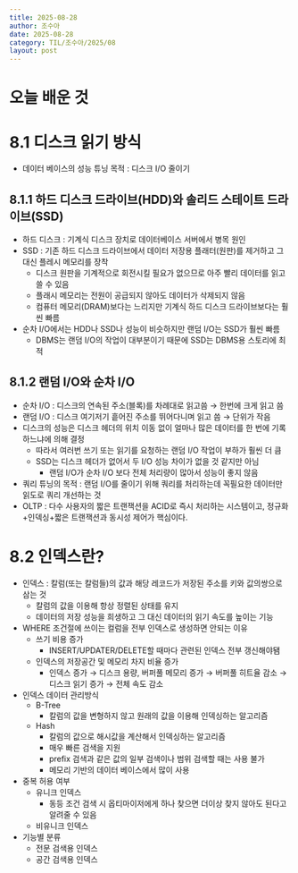 ```yaml
---
title: 2025-08-28
author: 조수아
date: 2025-08-28
category: TIL/조수아/2025/08
layout: post
---
```


# 오늘 배운 것

# 8.1 디스크 읽기 방식

- 데이터 베이스의 성능 튜닝 목적 : 디스크 I/O 줄이기

## 8.1.1 하드 디스크 드라이브(HDD)와 솔리드 스테이트 드라이브(SSD)

- 하드 디스크 : 기계식 디스크 장치로 데이터베이스 서버에서 병목 원인
- SSD : 기존 하드 디스크 드라이브에서 데이터 저장용 플래터(원판)를 제거하고 그 대신 플레시 메모리를 장착
    - 디스크 원판을 기계적으로 회전시킬 필요가 없으므로 아주 빨리 데이터를 읽고 쓸 수 있음
    - 플래시 메모리는 전원이 공급되지 않아도 데이터가 삭제되지 않음
    - 컴퓨터 메모리(DRAM)보다는 느리지만 기계식 하드 디스크 드라이브보다는 훨씬 빠름
- 순차 I/O에서는 HDD나 SSD나 성능이 비슷하지만 랜덤 I/O는 SSD가 훨씬 빠름
    - DBMS는 랜덤 I/O의 작업이 대부분이기 때문에 SSD는 DBMS용 스토리에 최적

## 8.1.2 랜덤 I/O와 순차 I/O

- 순차 I/O : 디스크의 연속된 주소(블록)를 차례대로 읽고씀 → 한번에 크게 읽고 씀
- 랜덤 I/O : 디스크 여기저기 흩어진 주소를 뛰어다니며 읽고 씀 → 단위가 작음
- 디스크의 성능은 디스크 헤더의 위치 이동 없이 얼마나 많은 데이터를 한 번에 기록하느냐에 의해 결정
    - 따라서 여러번 쓰기 또는 읽기를 요청하는 랜덤 I/O 작업이 부하가 훨씬 더 큼
    - SSD는 디스크 헤더가 없어서 두 I/O 성능 차이가 없을 것 같지만 아님
        - 랜덤 I/O가 순차 I/O 보다 전체 처리량이 많아서 성능이 좋지 않음
- 쿼리 튜닝의 목적 : 랜덤 I/O를 줄이기 위해 쿼리를 처리하는데 꼭필요한 데이터만 읽도로 쿼리 개선하는 것
- OLTP : 다수 사용자의 짧은 트랜잭션을 ACID로 즉시 처리하는 시스템이고, 정규화+인덱싱+짧은 트랜잭션과 동시성 제어가 핵심이다.

# 8.2 인덱스란?

- 인덱스 : 칼럼(또는 칼럼들)의 값과 해당 레코드가 저장된 주소를 키와 값의쌍으로 삼는 것
    - 칼럼의 값을 이용해 항상 정렬된 상태를 유지
    - 데이터의 저장 성능을 희생하고 그 대신 데이터의 읽기 속도를 높이는  기능
- WHERE  조건절에 쓰이는 컬럼을 전부 인덱스로 생성하면 안되는 이유
    - 쓰기 비용 증가
        - INSERT/UPDATER/DELETE할 때마다 관련된 인덱스 전부 갱신해야됌
    - 인덱스의 저장공간 및 메모리 차지 비율 증가
        - 인덱스 증가 → 디스크 용량, 버퍼풀 메모리 증가 → 버퍼풀 히트율 감소 → 디스크 읽기 증가 → 전체 속도 감소
- 인덱스 데이터 관리방식
    - B-Tree
        - 칼럼의 값을 변형하지 않고 원래의 값을 이용해 인덱싱하는 알고리즘
    - Hash
        - 칼럼의 값으로 해시값을 계산해서 인덱싱하는 알고리즘
        - 매우 빠른 검색을 지원
        - prefix 검색과 같은 값의 일부 검색이나 범위 검색할 때는 사용 불가
        - 메모리 기반의 데이터 베이스에서 많이 사용
- 중복 허용 여부
    - 유니크 인덱스
        - 동등 조건 검색 시 옵티마이저에게 하나 찾으면 더이상 찾지 않아도 된다고 알려줄 수 있음
    - 비유니크 인덱스
- 기능별 분류
    - 전문 검색용 인덱스
    - 공간 검색용 인덱스